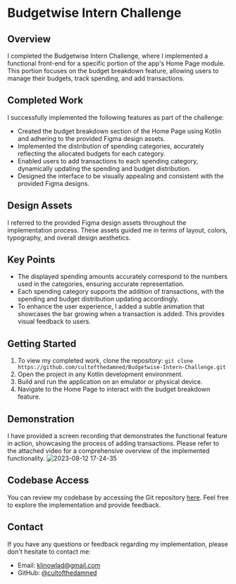 # Budgetwise Intern Challenge

## Overview

I completed the Budgetwise Intern Challenge, where I implemented a functional front-end for a specific portion of the app's Home Page module. This portion focuses on the budget breakdown feature, allowing users to manage their budgets, track spending, and add transactions.

## Completed Work

I successfully implemented the following features as part of the challenge:

- Created the budget breakdown section of the Home Page using Kotlin and adhering to the provided Figma design assets.
- Implemented the distribution of spending categories, accurately reflecting the allocated budgets for each category.
- Enabled users to add transactions to each spending category, dynamically updating the spending and budget distribution.
- Designed the interface to be visually appealing and consistent with the provided Figma designs.

## Design Assets

I referred to the provided Figma design assets throughout the implementation process. These assets guided me in terms of layout, colors, typography, and overall design aesthetics.

## Key Points

- The displayed spending amounts accurately correspond to the numbers used in the categories, ensuring accurate representation.
- Each spending category supports the addition of transactions, with the spending and budget distribution updating accordingly.
- To enhance the user experience, I added a subtle animation that showcases the bar growing when a transaction is added. This provides visual feedback to users.

## Getting Started

1. To view my completed work, clone the repository: `git clone https://github.com/cultofthedamned/Budgetwise-Intern-Challenge.git`
2. Open the project in any Kotlin development environment.
3. Build and run the application on an emulator or physical device.
4. Navigate to the Home Page to interact with the budget breakdown feature.

## Demonstration

I have provided a screen recording that demonstrates the functional feature in action, showcasing the process of adding transactions. Please refer to the attached video for a comprehensive overview of the implemented functionality.
![2023-08-12 17-24-35](https://github.com/cultofthedamned/Budgetwise-Intern-Challenge/assets/94456554/a2665c40-e9dd-476f-8885-d260e64f9583)

## Codebase Access

You can review my codebase by accessing the Git repository [here]([link-to-git-repo](https://github.com/cultofthedamned/Budgetwise-Intern-Challenge)). Feel free to explore the implementation and provide feedback.

## Contact

If you have any questions or feedback regarding my implementation, please don't hesitate to contact me:

- Email: [klinowlad@gmail.com](mailto:klinowlad@gmail.com)
- GitHub: [@cultofthedamned](https://github.com/cultofthedamned)
